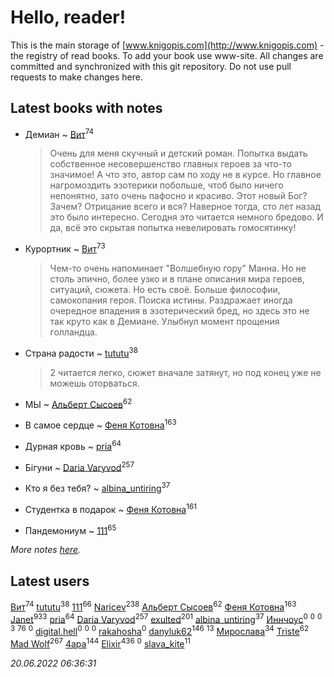 # Hello, reader!
This is the main storage of [www.knigopis.com](http://www.knigopis.com) - the registry of read books.
To add your book use www-site. All changes are committed and synchronized with this git repository.
Do not use pull requests to make changes here.


## Latest books with notes
* Демиан ~ [Вит](users/300/300273923-vkontakte)<sup>74</sup>
    > Очень для меня скучный и детский роман. Попытка выдать собственное несовершенство главных героев за что-то значимое! А что это, автор сам по ходу не в курсе. Но главное нагромоздить эзотерики побольше, чтоб было ничего непонятно, зато очень пафосно и красиво. Этот новый Бог? Зачем? Отрицание всего и вся?
    > Наверное тогда, сто лет назад это было интересно. Сегодня это читается немного бредово.
    > И да, всё это скрытая попытка невелировать гомосятинку!

* Курортник ~ [Вит](users/300/300273923-vkontakte)<sup>73</sup>
    > Чем-то очень напоминает "Волшебную гору" Манна. Но не столь эпично, более узко и в плане описания мира героев, ситуаций, сюжета. 
    > Но есть своё. Больше философии, самокопания героя. Поиска истины.
    > Раздражает иногда очередное впадения в эзотерический бред, но здесь это не так круто как в Демиане. Улыбнул момент прощения голландца.

* Страна радости ~ [tututu](users/135/135685382-vkontakte)<sup>38</sup>
    > 2 читается легко, сюжет вначале затянут, но под конец уже не можешь оторваться.

* МЫ ~ [Альберт Сысоев](users/474/47446642-vkontakte)<sup>62</sup>

* В самое сердце ~ [Феня Котовна](users/109/109746193906459706720-google)<sup>163</sup>

* Дурная кровь ~ [pria](users/128/128917939-vkontakte)<sup>64</sup>

* Бігуни ~ [Daria Varyvod](users/829/829893410524253-facebook)<sup>257</sup>

* Кто я без тебя? ~ [albina_untiring](users/257/2579695-vkontakte)<sup>37</sup>

* Студентка в подарок ~ [Феня Котовна](users/109/109746193906459706720-google)<sup>161</sup>

* Пандемониум ~ [111](users/309/309238388536274478-mailru)<sup>65</sup>


_More notes [here](latest_books_with_notes.md)._


## Latest users
[Вит](users/300/300273923-vkontakte)<sup>74</sup> 
[tututu](users/135/135685382-vkontakte)<sup>38</sup> 
[111](users/309/309238388536274478-mailru)<sup>66</sup> 
[Naricev](users/107/107090515204537133928-google)<sup>238</sup> 
[Альберт Сысоев](users/474/47446642-vkontakte)<sup>62</sup> 
[Феня Котовна](users/109/109746193906459706720-google)<sup>163</sup> 
[Janet](users/108/108113656204404967440-google)<sup>933</sup> 
[pria](users/128/128917939-vkontakte)<sup>64</sup> 
[Daria Varyvod](users/829/829893410524253-facebook)<sup>257</sup> 
[exulted](users/100/100599204551896265722-google)<sup>201</sup> 
[albina_untiring](users/257/2579695-vkontakte)<sup>37</sup> 
[Иннчоус](users/584/584548489-vkontakte)<sup>0</sup> 
[](users/113/113308925972173799436-google)<sup>0</sup> 
[](users/100/10038681-vkontakte)<sup>0</sup> 
[](users/115/115058436318443463985-google)<sup>3</sup> 
[](users/153/1537586159620888-facebook)<sup>76</sup> 
[](users/106/106089272412244528912-google)<sup>0</sup> 
[digital.hell](users/408/408598507-yandex)<sup>0</sup> 
[](users/118/118100475290024631360-google)<sup>0</sup> 
[](users/113/113407984384376187261-google)<sup>0</sup> 
[rakahosha](users/100/100759961280206170633-google)<sup>0</sup> 
[danyluk62](users/374/374149854-vkontakte)<sup>146</sup> 
[](users/101/101923253879668330026-google)<sup>13</sup> 
[Мирослава](users/106/106107989792957993574-google)<sup>34</sup> 
[Triste](users/517/5175580462988229760-mailru)<sup>62</sup> 
[Mad Wolf](users/947/94738840-vkontakte)<sup>267</sup> 
[4apa](users/117/117392596378069249667-google)<sup>144</sup> 
[Elixir](users/115/115826717712507836033-google)<sup>436</sup> 
[](users/269/269376442-vkontakte)<sup>0</sup> 
[slava_kite](users/134/134671934-vkontakte)<sup>11</sup> 


_20.06.2022 06:36:31_
